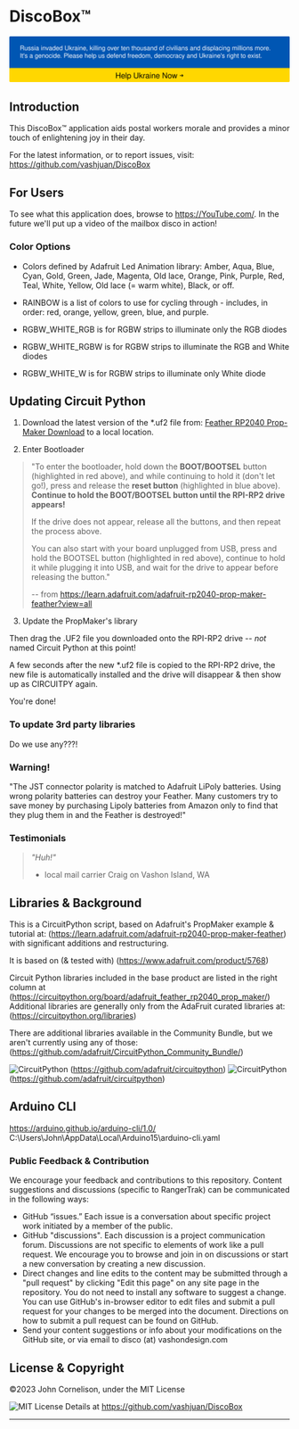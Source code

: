 # DiscoBox™

[![SWUbanner](https://raw.githubusercontent.com/vshymanskyy/StandWithUkraine/main/banner2-direct.svg)](https://vshymanskyy.github.io/StandWithUkraine)

## Introduction

This DiscoBox™ application aids postal workers morale and provides a minor touch
of enlightening joy in their day.

For the latest information, or to report issues, visit:
https://github.com/vashjuan/DiscoBox

## For Users

To see what this application does, browse to <https://YouTube.com/>. In the
future we'll put up a video of the mailbox disco in action!

### Color Options

- Colors defined by Adafruit Led Animation library: Amber, Aqua, Blue, Cyan,
  Gold, Green, Jade, Magenta, Old lace, Orange, Pink, Purple, Red, Teal, White,
  Yellow, Old lace (= warm white), Black, or off.

- RAINBOW is a list of colors to use for cycling through - includes, in order:
  red, orange, yellow, green, blue, and purple.

- RGBW_WHITE_RGB is for RGBW strips to illuminate only the RGB diodes

- RGBW_WHITE_RGBW is for RGBW strips to illuminate the RGB and White diodes

- RGBW_WHITE_W is for RGBW strips to illuminate only White diode

## Updating Circuit Python

1. Download the latest version of the \*.uf2 file from:
   [Feather RP2040 Prop-Maker Download](https://circuitpython.org/board/adafruit_feather_rp2040_prop_maker/)
   to a local location.

2. Enter Bootloader

> "To enter the bootloader, hold down the **BOOT/BOOTSEL** button (highlighted
> in red above), and while continuing to hold it (don't let go!), press and
> release the **reset button** (highlighted in blue above). **Continue to hold
> the BOOT/BOOTSEL button until the RPI-RP2 drive appears!**
>
> If the drive does not appear, release all the buttons, and then repeat the
> process above.
>
> You can also start with your board unplugged from USB, press and hold the
> BOOTSEL button (highlighted in red above), continue to hold it while plugging
> it into USB, and wait for the drive to appear before releasing the button."
>
> -- from https://learn.adafruit.com/adafruit-rp2040-prop-maker-feather?view=all

3. Update the PropMaker's library

Then drag the .UF2 file you downloaded onto the RPI-RP2 drive -- _not_ named
Circuit Python at this point!

A few seconds after the new \*.uf2 file is copied to the RPI-RP2 drive, the new
file is automatically installed and the drive will disappear & then show up as
CIRCUITPY again.

You're done!

### To update 3rd party libraries

Do we use any???!

### Warning!

"The JST connector polarity is matched to Adafruit LiPoly batteries. Using wrong
polarity batteries can destroy your Feather. Many customers try to save money by
purchasing Lipoly batteries from Amazon only to find that they plug them in and
the Feather is destroyed!"

### Testimonials

> _"Huh!"_
>
> - local mail carrier Craig on Vashon Island, WA

## Libraries & Background

This is a CircuitPython script, based on Adafruit's PropMaker example & tutorial
at: (https://learn.adafruit.com/adafruit-rp2040-prop-maker-feather) with
significant additions and restructuring.

It is based on (& tested with) (https://www.adafruit.com/product/5768)

Circuit Python libraries included in the base product are listed in the right
column at (https://circuitpython.org/board/adafruit_feather_rp2040_prop_maker/)
Additional libraries are generally only from the AdaFruit curated libraries at:
(https://circuitpython.org/libraries)

There are additional libraries available in the Community Bundle, but we aren't
currently using any of those:
(https://github.com/adafruit/CircuitPython_Community_Bundle/)

![CircuitPython](./non-dist-imgs/circuitpython_360x161.png)
(https://github.com/adafruit/circuitpython)
![CircuitPython](./non-dist-imgs/circuitpython.png)
(https://github.com/adafruit/circuitpython)

## Arduino CLI

https://arduino.github.io/arduino-cli/1.0/
C:\Users\John\AppData\Local\Arduino15\arduino-cli.yaml

### Public Feedback & Contribution

We encourage your feedback and contributions to this repository. Content
suggestions and discussions (specific to RangerTrak) can be communicated in the
following ways:

- GitHub “issues.” Each issue is a conversation about specific project work
  initiated by a member of the public.
- GitHub "discussions". Each discussion is a project communication forum.
  Discussions are not specific to elements of work like a pull request. We
  encourage you to browse and join in on discussions or start a new conversation
  by creating a new discussion.
- Direct changes and line edits to the content may be submitted through a "pull
  request" by clicking "Edit this page" on any site page in the repository. You
  do not need to install any software to suggest a change. You can use GitHub's
  in-browser editor to edit files and submit a pull request for your changes to
  be merged into the document. Directions on how to submit a pull request can be
  found on GitHub.
- Send your content suggestions or info about your modifications on the GitHub
  site, or via email to disco (at) vashondesign.com

## License & Copyright

©2023 John Cornelison, under the MIT License

![MIT License](./non-dist-imgs/MIT_License.png) Details at
https://github.com/vashjuan/DiscoBox

---

